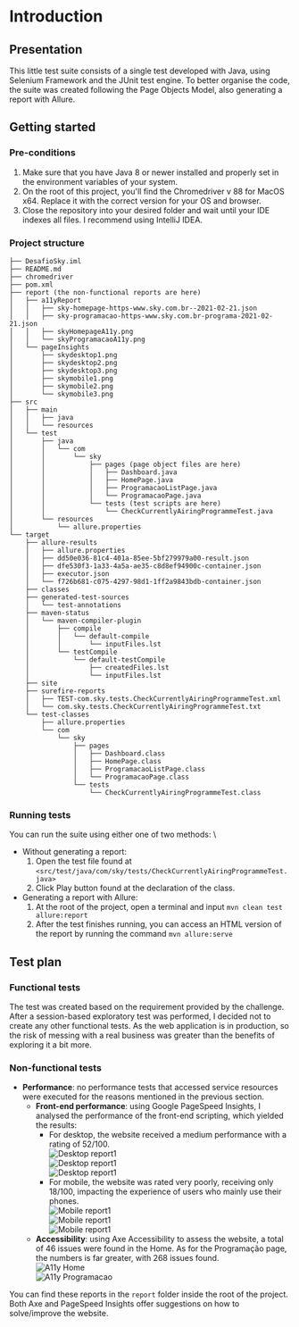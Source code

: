 # Introduction
## Presentation
This little test suite consists of a single test developed with Java, using Selenium Framework and the JUnit test engine. To better organise the code, the suite was created following the Page Objects Model, also generating a report with Allure.

## Getting started
### Pre-conditions
1. Make sure that you have Java 8 or newer installed and properly set in the environment variables of your system.
2. On the root of this project, you'll find the Chromedriver v 88 for MacOS x64. Replace it with the correct version for your OS and browser.
3. Close the repository into your desired folder and wait until your IDE indexes all files. I recommend using IntelliJ IDEA.

### Project structure
```
├── DesafioSky.iml
├── README.md
├── chromedriver
├── pom.xml
├── report (the non-functional reports are here)
│   ├── a11yReport
│   │   ├── sky-homepage-https-www.sky.com.br--2021-02-21.json
│   │   ├── sky-programacao-https-www.sky.com.br-programa-2021-02-21.json
│   │   ├── skyHomepageA11y.png
│   │   └── skyProgramacaoA11y.png
│   └── pageInsights
│       ├── skydesktop1.png
│       ├── skydesktop2.png
│       ├── skydesktop3.png
│       ├── skymobile1.png
│       ├── skymobile2.png
│       └── skymobile3.png
├── src
│   ├── main
│   │   ├── java
│   │   └── resources
│   └── test
│       ├── java
│       │   └── com
│       │       └── sky
│       │           ├── pages (page object files are here)
│       │           │   ├── Dashboard.java
│       │           │   ├── HomePage.java
│       │           │   ├── ProgramacaoListPage.java
│       │           │   └── ProgramacaoPage.java
│       │           └── tests (test scripts are here)
│       │               └── CheckCurrentlyAiringProgrammeTest.java
│       └── resources
│           └── allure.properties
└── target
    ├── allure-results
    │   ├── allure.properties
    │   ├── dd50e036-81c4-401a-85ee-5bf279979a00-result.json
    │   ├── dfe530f3-1a33-4a5a-ae35-c8d8ef94900c-container.json
    │   ├── executor.json
    │   └── f726b681-c075-4297-98d1-1ff2a9843bdb-container.json
    ├── classes
    ├── generated-test-sources
    │   └── test-annotations
    ├── maven-status
    │   └── maven-compiler-plugin
    │       ├── compile
    │       │   └── default-compile
    │       │       └── inputFiles.lst
    │       └── testCompile
    │           └── default-testCompile
    │               ├── createdFiles.lst
    │               └── inputFiles.lst
    ├── site
    ├── surefire-reports
    │   ├── TEST-com.sky.tests.CheckCurrentlyAiringProgrammeTest.xml
    │   └── com.sky.tests.CheckCurrentlyAiringProgrammeTest.txt
    └── test-classes
        ├── allure.properties
        └── com
            └── sky
                ├── pages
                │   ├── Dashboard.class
                │   ├── HomePage.class
                │   ├── ProgramacaoListPage.class
                │   └── ProgramacaoPage.class
                └── tests
                    └── CheckCurrentlyAiringProgrammeTest.class

```

### Running tests
You can run the suite using either one of two methods: \
* Without generating a report:
  1. Open the test file found at `<src/test/java/com/sky/tests/CheckCurrentlyAiringProgrammeTest.java>`
  2. Click Play button found at the declaration of the class.
* Generating a report with Allure:
  1. At the root of the project, open a terminal and input ```mvn clean test allure:report```
  2. After the test finishes running, you can access an HTML version of the report by running the command ```mvn allure:serve```

## Test plan
### Functional tests
The test was created based on the requirement provided by the challenge. After a session-based exploratory test was performed, I decided not to create any other functional tests. As the web application is in production, so the risk of messing with a real business was greater than the benefits of exploring it a bit more. 
### Non-functional tests
* **Performance**: no performance tests that accessed service resources were executed for the reasons mentioned in the previous section.
  * **Front-end performance**: using Google PageSpeed Insights, I analysed the performance of the front-end scripting, which yielded the results: 
    * For desktop, the website received a medium performance with a rating of 52/100.\
  ![Desktop report1](/report/pageInsights/skydesktop1.png)\
  ![Desktop report1](/report/pageInsights/skydesktop2.png)\
  ![Desktop report1](/report/pageInsights/skydesktop3.png)
    * For mobile, the website was rated very poorly, receiving only 18/100, impacting the experience of users who mainly use their phones.\
  ![Mobile report1](report/pageInsights/skymobile1.png)\
  ![Mobile report1](report/pageInsights/skymobile2.png)\
  ![Mobile report1](report/pageInsights/skymobile3.png)
  * **Accessibility**: using Axe Accessibility to assess the website, a total of 46 issues were found in the Home. As for the Programação page, the numbers is far greater, with 268 issues found.\
  ![A11y Home](report/a11yReport/skyHomepageA11y.png)\
  ![A11y Programacao](report/a11yReport/skyProgramacaoA11y.png)

You can find these reports in the `report` folder inside the root of the project. Both Axe and PageSpeed Insights offer suggestions on how to solve/improve the website.